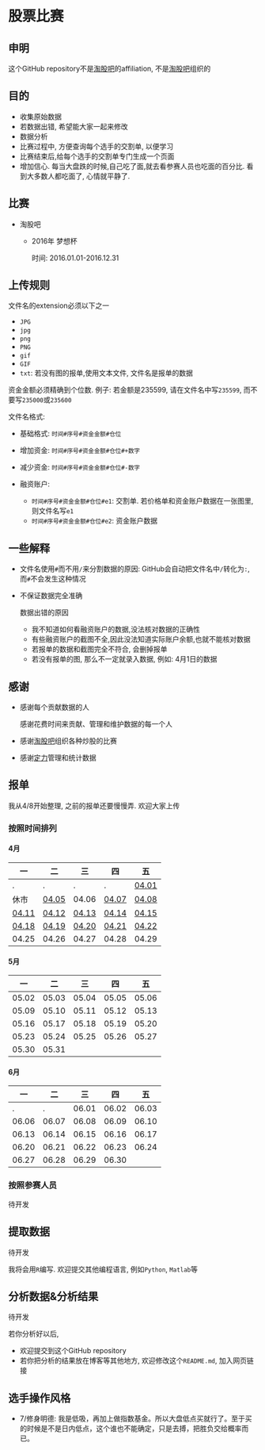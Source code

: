 # 股票比赛

## 申明

这个GitHub repository不是[淘股吧](http://www.taoguba.com.cn/)的affiliation, 不是[淘股吧](http://www.taoguba.com.cn/)组织的

## 目的

* 收集原始数据
* 若数据出错, 希望能大家一起来修改
* 数据分析
* 比赛过程中, 方便查询每个选手的交割单, 以便学习
* 比赛结束后,给每个选手的交割单专门生成一个页面
* 增加信心. 每当大盘跌的时候,自己吃了面,就去看参赛人员也吃面的百分比. 看到大多数人都吃面了, 心情就平静了.


## 比赛

* 淘股吧

  * 2016年 梦想杯

  	时间: 2016.01.01-2016.12.31
  
## 上传规则

文件名的extension必须以下之一

* `JPG`
* `jpg`
* `png`
* `PNG`
* `gif`
* `GIF`
* `txt`: 若没有图的报单,使用文本文件, 文件名是报单的数据

资金金额必须精确到个位数. 例子: 若金额是235599, 请在文件名中写`235599`, 而不要写`235000`或`235600`

文件名格式: 

* 基础格式: `时间#序号#资金金额#仓位`
* 增加资金: `时间#序号#资金金额#仓位#+数字`
* 减少资金: `时间#序号#资金金额#仓位#-数字`

* 融资账户: 

	* `时间#序号#资金金额#仓位#e1`: 交割单. 若价格单和资金账户数据在一张图里, 则文件名写`e1`
	* `时间#序号#资金金额#仓位#e2`: 资金账户数据

## 一些解释

* 文件名使用`#`而不用`/`来分割数据的原因: GitHub会自动把文件名中`/`转化为`:`, 而`#`不会发生这种情况
* 不保证数据完全准确

	数据出错的原因
	
	* 我不知道如何看融资账户的数据,没法核对数据的正确性
	* 有些融资账户的截图不全,因此没法知道实际账户余额,也就不能核对数据
	* 若报单的数据和截图完全不符合, 会删掉报单
	* 若没有报单的图, 那么不一定就录入数据, 例如: 4月1日的数据


## 感谢

* 感谢每个贡献数据的人
	
	感谢花费时间来贡献、管理和维护数据的每一个人
	
* 感谢[淘股吧](http://www.taoguba.com.cn/)组织各种炒股的比赛
* 感谢[定力](http://www.taoguba.com.cn/blog/301502)管理和统计数据

## 报单

我从4/8开始整理, 之前的报单还要慢慢弄. 欢迎大家上传

### 按照时间排列

#### 4月

|一|二|三|四|五|
|---|---|---|---|---|
|.|.|.|.|[04.01](3_DailyRawStatement/2016.04.01)
|休市|[04.05](3_DailyRawStatement/2016.04.05)|04.06|[04.07](3_DailyRawStatement/2016.04.07)|[04.08](3_DailyRawStatement/2016.04.08)|
|[04.11](3_DailyRawStatement/2016.04.11)|[04.12](3_DailyRawStatement/2016.04.12)|[04.13](3_DailyRawStatement/2016.04.13)|[04.14](3_DailyRawStatement/2016.04.14)|[04.15](3_DailyRawStatement/2016.04.15)|
|[04.18](3_DailyRawStatement/2016.04.18)|[04.19](3_DailyRawStatement/2016.04.19)|[04.20](3_DailyRawStatement/2016.04.20)|[04.21](3_DailyRawStatement/2016.04.21)|[04.22](3_DailyRawStatement/2016.04.22)|
|04.25|04.26|04.27|04.28|04.29|

#### 5月

|一|二|三|四|五|
|---|---|---|---|---|
|05.02|05.03|05.04|05.05|05.06|
|05.09|05.10|05.11|05.12|05.13|
|05.16|05.17|05.18|05.19|05.20|
|05.23|05.24|05.25|05.26|05.27|
|05.30|05.31|

#### 6月

|一|二|三|四|五|
|---|---|---|---|---|
|.|.|06.01|06.02|06.03|
|06.06|06.07|06.08|06.09|06.10|
|06.13|06.14|06.15|06.16|06.17|
|06.20|06.21|06.22|06.23|06.24|
|06.27|06.28|06.29|06.30|

### 按照参赛人员

待开发

## 提取数据

待开发

我将会用`R`编写. 欢迎提交其他编程语言, 例如`Python`, `Matlab`等

## 分析数据&分析结果

待开发

若你分析好以后,

* 欢迎提交到这个GitHub repository
* 若你把分析的结果放在博客等其他地方, 欢迎修改这个`README.md`, 加入网页链接

## 选手操作风格

* 7/修身明德: 我是低吸，再加上做指数基金。所以大盘低点买就行了。至于买的时候是不是日内低点，这个谁也不能确定，只是去搏，把胜负交给概率而已。